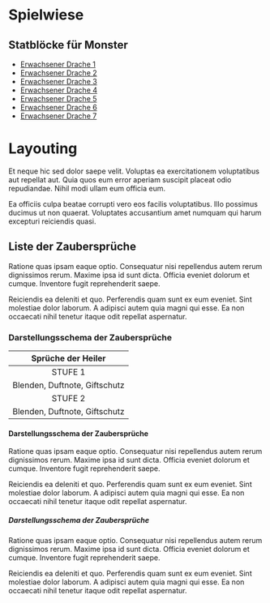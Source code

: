 # Spielwiese

## Statblöcke für Monster

- [Erwachsener Drache 1](ed1.md)
- [Erwachsener Drache 2](ed2.md)
- [Erwachsener Drache 3](ed3.md)
- [Erwachsener Drache 4](ed4.md)
- [Erwachsener Drache 5](ed5.md)
- [Erwachsener Drache 6](ed6.md)
- [Erwachsener Drache 7](ed7.md)

# Layouting

Et neque hic sed dolor saepe velit. Voluptas ea exercitationem voluptatibus aut repellat aut. Quia quos eum error aperiam suscipit placeat odio repudiandae. Nihil modi ullam eum officia eum.

Ea officiis culpa beatae corrupti vero eos facilis voluptatibus. Illo possimus ducimus ut non quaerat. Voluptates accusantium amet numquam qui harum excepturi reiciendis quasi.

## Liste der Zaubersprüche

Ratione quas ipsam eaque optio. Consequatur nisi repellendus autem rerum dignissimos rerum. Maxime ipsa id sunt dicta. Officia eveniet dolorum et cumque. Inventore fugit reprehenderit saepe.

Reiciendis ea deleniti et quo. Perferendis quam sunt ex eum eveniet. Sint molestiae dolor laborum. A adipisci autem quia magni qui esse. Ea non occaecati nihil tenetur itaque odit repellat aspernatur.

### Darstellungsschema der Zaubersprüche

| Sprüche der Heiler |
| :-: |
| STUFE 1 |
| Blenden, Duftnote, Giftschutz |
| STUFE 2 |
| Blenden, Duftnote, Giftschutz |

#### Darstellungsschema der Zaubersprüche

Ratione quas ipsam eaque optio. Consequatur nisi repellendus autem rerum dignissimos rerum. Maxime ipsa id sunt dicta. Officia eveniet dolorum et cumque. Inventore fugit reprehenderit saepe.

Reiciendis ea deleniti et quo. Perferendis quam sunt ex eum eveniet. Sint molestiae dolor laborum. A adipisci autem quia magni qui esse. Ea non occaecati nihil tenetur itaque odit repellat aspernatur.

##### Darstellungsschema der Zaubersprüche

Ratione quas ipsam eaque optio. Consequatur nisi repellendus autem rerum dignissimos rerum. Maxime ipsa id sunt dicta. Officia eveniet dolorum et cumque. Inventore fugit reprehenderit saepe.

Reiciendis ea deleniti et quo. Perferendis quam sunt ex eum eveniet. Sint molestiae dolor laborum. A adipisci autem quia magni qui esse. Ea non occaecati nihil tenetur itaque odit repellat aspernatur.
